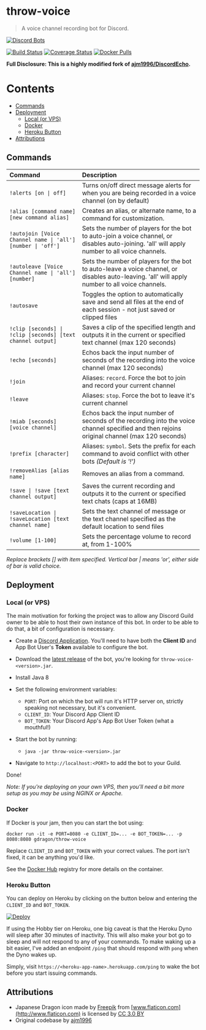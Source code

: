 # throw-voice
> A voice channel recording bot for Discord.

[![Discord Bots](https://discordbots.org/api/widget/338897906524225538.png)](https://discordbots.org/bot/338897906524225538)  

[![Build Status](https://travis-ci.org/guacamoledragon/throw-voice.svg?branch=master)](https://travis-ci.org/guacamoledragon/throw-voice)
[![Coverage Status](https://coveralls.io/repos/github/guacamoledragon/throw-voice/badge.svg)](https://coveralls.io/github/guacamoledragon/throw-voice)
[![Docker Pulls](https://img.shields.io/docker/pulls/gdragon/throw-voice.svg)](https://hub.docker.com/r/gdragon/throw-voice/)

**Full Disclosure: This is a highly modified fork of [ajm1996/DiscordEcho](https://github.com/ajm1996/DiscordEcho).**


<!-- START doctoc generated TOC please keep comment here to allow auto update -->
<!-- DON'T EDIT THIS SECTION, INSTEAD RE-RUN doctoc TO UPDATE -->
# Contents

- [Commands](#commands)
- [Deployment](#deployment)
  - [Local (or VPS)](#local-or-vps)
  - [Docker](#docker)
  - [Heroku Button](#heroku-button)
- [Attributions](#attributions)

<!-- END doctoc generated TOC please keep comment here to allow auto update -->

## Commands

|                            Command                            |                                                                  Description                                                                   |
|:--------------------------------------------------------------|:-----------------------------------------------------------------------------------------------------------------------------------------------|
| `!alerts [on \| off]`                                         | Turns on/off direct message alerts for when you are being recorded in a voice channel (on by default)                                          |
| `!alias [command name] [new command alias]`                   | Creates an alias, or alternate name, to a command for customization.                                                                           |
| `!autojoin [Voice Channel name \| 'all'] [number \| 'off']`   | Sets the number of players for the bot to auto-join a voice channel, or disables auto-joining. 'all' will apply number to all voice channels.  |
| `!autoleave [Voice Channel name \| 'all'] [number]`           | Sets the number of players for the bot to auto-leave a voice channel, or disables auto-leaving. 'all' will apply number to all voice channels. |
| `!autosave`                                                   | Toggles the option to automatically save and send all files at the end of each session - not just saved or clipped files                       |
| `!clip [seconds] \| !clip [seconds] [text channel output]`    | Saves a clip of the specified length and outputs it in the current or specified text channel (max 120 seconds)                                 |
| `!echo [seconds]`                                             | Echos back the input number of seconds of the recording into the voice channel (max 120 seconds)                                               |
| `!join`                                                       | Aliases: `record`. Force the bot to join and record your current channel                                                                       |
| `!leave`                                                      | Aliases: `stop`. Force the bot to leave it's current channel                                                                                   |
| `!miab [seconds] [voice channel]`                             | Echos back the input number of seconds of the recording into the voice channel specified and then rejoins original channel (max 120 seconds)   |
| `!prefix [character]`                                         | Aliases: `symbol`. Sets the prefix for each command to avoid conflict with other bots _(Default is '!')_                                       |
| `!removeAlias [alias name]`                                   | Removes an alias from a command.                                                                                                               |
| `!save \| !save [text channel output]`                        | Saves the current recording and outputs it to the current or specified text chats (caps at 16MB)                                               |
| `!saveLocation \| !saveLocation [text channel name]`          | Sets the text channel of message or the text channel specified as the default location to send files                                           |
| `!volume [1-100]`                                             | Sets the percentage volume to record at, from 1-100%                                                                                           |

_Replace brackets [] with item specified. Vertical bar | means 'or', either side of bar is valid choice._

## Deployment

### Local (or VPS)

The main motivation for forking the project was to allow any Discord Guild owner to be able to host
their own instance of this bot. In order to be able to do that, a bit of configuration is necessary.

- Create a [Discord Application](https://discordapp.com/developers/application). You'll need to have both the
**Client ID** and App Bot User's **Token** available to configure the bot.
 
- Download the [latest release](https://github.com/guacamoledragon/throw-voice/releases) of
the bot, you're looking for `throw-voice-<version>.jar`.

- Install Java 8

- Set the following environment variables:
  - `PORT`: Port on which the bot will run it's HTTP server on, strictly speaking not necessary,
  but it's convenient.
  - `CLIENT_ID`: Your Discord App Client ID
  - `BOT_TOKEN`: Your Discord App's App Bot User Token (what a mouthful!)

- Start the bot by running:
  - `java -jar throw-voice-<version>.jar`

- Navigate to `http://localhost:<PORT>` to add the bot to your Guild. 

Done!

_Note: If you're deploying on your own VPS, then you'll need a bit more setup as you may be using NGINX or Apache._

### Docker

If Docker is your jam, then you can start the bot using:

    docker run -it -e PORT=8080 -e CLIENT_ID=... -e BOT_TOKEN=... -p 8080:8080 gdragon/throw-voice

Replace `CLIENT_ID` and `BOT_TOKEN` with your correct values. The port isn't fixed, it can be anything you'd like.

See the [Docker Hub](https://hub.docker.com/r/gdragon/throw-voice/) registry for more details on the container.

### Heroku Button

You can deploy on Heroku by clicking on the button below and entering the `CLIENT_ID` and `BOT_TOKEN`.

[![Deploy](https://www.herokucdn.com/deploy/button.svg)](https://heroku.com/deploy)

If using the Hobby tier on Heroku, one big caveat is that the Heroku Dyno will sleep after 30 minutes
of inactivity. This will also make your bot go to sleep and will not respond to any of your commands.
To make waking up a bit easier, I've added an endpoint `/ping` that should respond with `pong` when the
Dyno wakes up.

Simply, visit `https://<heroku-app-name>.herokuapp.com/ping` to wake the bot before you start issuing
commands.

## Attributions

- Japanese Dragon icon made by [Freepik](http://www.freepik.com) from [www.flaticon.com](http://www.flaticon.com) is licensed by [CC 3.0 BY](http://creativecommons.org/licenses/by/3.0/)
- Original codebase by [ajm1996](https://github.com/ajm1996)
